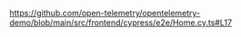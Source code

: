https://github.com/open-telemetry/opentelemetry-demo/blob/main/src/frontend/cypress/e2e/Home.cy.ts#L17
